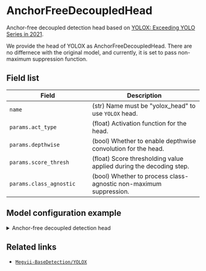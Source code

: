 # AnchorFreeDecoupledHead

Anchor-free decoupled detection head based on [YOLOX: Exceeding YOLO Series in 2021](https://arxiv.org/abs/2107.08430).

We provide the head of YOLOX as AnchorFreeDecoupledHead. There are no differnece with the original model, and currently, it is set to pass non-maximum suppression function.

## Field list

| Field <img width=200/> | Description |
|---|---|
| `name` | (str) Name must be "yolox_head" to use `YOLOX` head. |
| `params.act_type` | (float) Activation function for the head. |
| `params.depthwise`| (bool) Whether to enable depthwise convolution for the head. |
| `params.score_thresh` | (float) Score thresholding value applied during the decoding step. |
| `params.class_agnostic` | (bool) Whether to process class-agnostic non-maximum suppression. |

## Model configuration example

<details>
  <summary>Anchor-free decoupled detection head</summary>
  
  ```yaml
  model:
    architecture:
      head:
        name: anchor_free_decoupled_head
        params:
          depthwise: False
          act_type: "silu"
          # postprocessor - decode
          score_thresh: 0.7
          # postprocessor - nms
          nms_thresh: 0.45
          class_agnostic: False
  ```
</details>

## Related links
- [`Megvii-BaseDetection/YOLOX`](https://github.com/Megvii-BaseDetection/YOLOX)